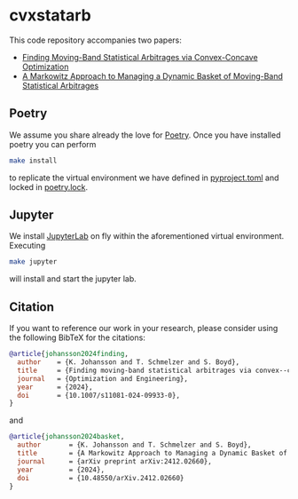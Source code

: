 # cvxstatarb

This code repository accompanies two papers:

- [Finding Moving-Band Statistical Arbitrages via Convex-Concave Optimization](https://web.stanford.edu/~boyd/papers/cvx_ccv_stat_arb.html)
- [A Markowitz Approach to Managing a Dynamic Basket of Moving-Band Statistical Arbitrages](https://web.stanford.edu/~boyd/papers/portfolio_of_SAs.html)

## Poetry

We assume you share already the love for [Poetry](https://python-poetry.org).
Once you have installed poetry you can perform

```bash
make install
```

to replicate the virtual environment we have defined in [pyproject.toml](pyproject.toml)
and locked in [poetry.lock](poetry.lock).

## Jupyter

We install [JupyterLab](https://jupyter.org) on fly within the aforementioned
virtual environment. Executing

```bash
make jupyter
```

will install and start the jupyter lab.

## Citation

If you want to reference our work in your research, 
please consider using the following BibTeX for the citations:

```BibTeX
@article{johansson2024finding,
  author    = {K. Johansson and T. Schmelzer and S. Boyd},
  title     = {Finding moving-band statistical arbitrages via convex--concave optimization},
  journal   = {Optimization and Engineering},
  year      = {2024},
  doi       = {10.1007/s11081-024-09933-0},
}
```
and
```BibTeX
@article{johansson2024basket,
  author       = {K. Johansson and T. Schmelzer and S. Boyd},
  title        = {A Markowitz Approach to Managing a Dynamic Basket of Moving-Band Statistical Arbitrages},
  journal      = {arXiv preprint arXiv:2412.02660},
  year         = {2024},
  doi          = {10.48550/arXiv.2412.02660}
}
```
